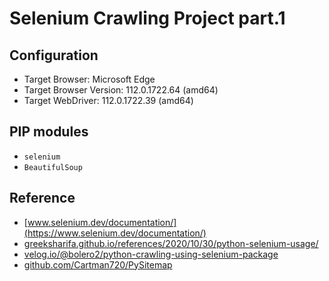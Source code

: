 # Selenium Crawling Project part.1

## Configuration

- Target Browser: Microsoft Edge
- Target Browser Version: 112.0.1722.64 (amd64)
- Target WebDriver: 112.0.1722.39 (amd64)

## PIP modules
- `selenium`
- `BeautifulSoup`

## Reference
- [www.selenium.dev/documentation/](https://www.selenium.dev/documentation/)
- [greeksharifa.github.io/references/2020/10/30/python-selenium-usage/](https://greeksharifa.github.io/references/2020/10/30/python-selenium-usage)
- [velog.io/@bolero2/python-crawling-using-selenium-package](https://velog.io/@bolero2/python-crawling-using-selenium-package)
- [github.com/Cartman720/PySitemap](https://github.com/Cartman720/PySitemap)
